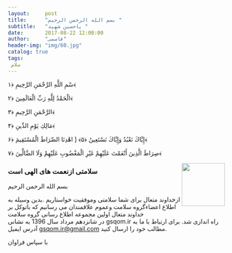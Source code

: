 ```yaml
---
layout:     post
title:      "بسم الله الرحمن الرحیم "
subtitle:   "یاحسین شهید "
date:       2017-08-22 12:00:00
author:     "قاسمی"
header-img: "img/60.jpg"
catalog: true
tags:
 سلام  
---
```


سْمِ اللَّهِ الرَّحْمَنِ الرَّحِيمِ ﴿۱﴾

الْحَمْدُ لِلَّهِ رَبِّ الْعَالَمِينَ ﴿۲﴾

الرَّحْمَنِ الرَّحِيمِ ﴿۳﴾

مَالِكِ يَوْمِ الدِّينِ ﴿۴﴾

إِيَّاكَ نَعْبُدُ وَإِيَّاكَ نَسْتَعِينُ ﴿۵﴾
[
اهْدِنَا الصِّرَاطَ الْمُسْتَقِيمَ ﴿۶﴾

صِرَاطَ الَّذِينَ أَنْعَمْتَ عَلَيْهِمْ غَيْرِ الْمَغْضُوبِ عَلَيْهِمْ وَلَا الضَّالِّينَ ﴿۷﴾



<img style="float: right;width=100px;height:100px" src="https://github.com/grouh-salamat/grouh-salamat.github.io/raw/master/img/quran.png">







<h3>سلامتی ازنعمت های الهی است</h3>


بسم الله الرحمن الرحیم 

ازخداوند متعال برای شما سلامتی وموفقیت خواستاریم .بدین وسیله 
به اطلاع اعضاءگروه سلامت وعموم علاقمندان می رسانیم که
باتوکل  بر خداوند متعال اولین مجموعه اطلاع رسانی گروه سلامت  
در شانزدهم مرداد سال 1396   به نشانی gsqom.ir راه اندازی شد.
برای ارتباط با ما به آدرس ایمیل gsqom.ir@gmail.com مطالب خود را ارسال کنید.

با سپاس فراوان
